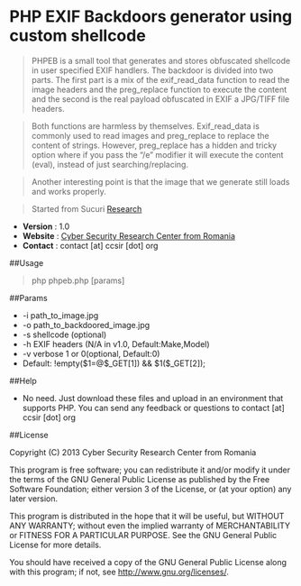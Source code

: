 PHP EXIF Backdoors generator using custom shellcode
==================

> PHPEB is a small tool that generates and stores obfuscated shellcode in user specified EXIF handlers. The backdoor is divided into two parts. The first part is a mix of the exif_read_data function to read the image headers and the preg_replace function to execute the content and the second is the real payload obfuscated in EXIF a JPG/TIFF file headers. 

> Both functions are harmless by themselves. Exif_read_data is commonly used to read images and preg_replace to replace the content of strings. However, preg_replace has a hidden and tricky option where if you pass the “/e” modifier it will execute the content (eval), instead of just searching/replacing.

> Another interesting point is that the image that we generate still loads and works properly. 

> Started from Sucuri [Research](http://blog.sucuri.net/2013/07/malware-hidden-inside-jpg-exif-headers.html)


* __Version__ : 1.0
* __Website__ : [Cyber Security Research Center from Romania](http://ccsir.org)
* __Contact__ : contact [at] ccsir [dot] org
 
##Usage
> php phpeb.php [params]

##Params
* -i path_to_image.jpg
* -o path_to_backdoored_image.jpg
* -s shellcode (optional)
* -h EXIF headers (N/A in v1.0, Default:Make,Model)
* -v verbose 1 or 0(optional, Default:0)
* Default: !empty(\$1=@\$_GET[1]) && \$1(\$_GET[2]);
	
##Help
  - No need. Just download these files and upload in an environment that supports PHP. You can send any feedback
    or questions to contact [at] ccsir [dot] org

##License

Copyright (C) 2013 Cyber Security Research Center from Romania

This program is free software; you can redistribute it and/or modify it under the terms of the GNU General Public License as published by the Free Software Foundation; either version 3 of the License, or (at your option) any later version.

This program is distributed in the hope that it will be useful, but WITHOUT ANY WARRANTY; without even the implied warranty of MERCHANTABILITY or FITNESS FOR A PARTICULAR PURPOSE. See the GNU General Public License for more details.

You should have received a copy of the GNU General Public License along with this program; if not, see <http://www.gnu.org/licenses/>.    
